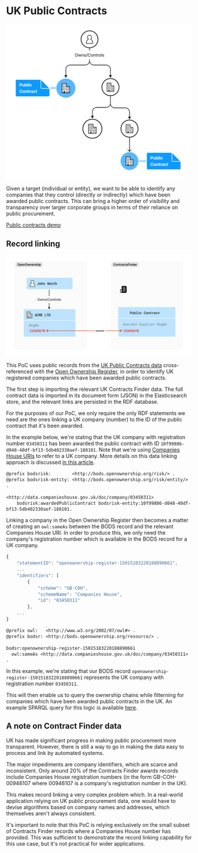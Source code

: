 # UK Public Contracts
<img src="diagrams/use-case-public-contracts.png" width="500"/>

Given a target (individual or entity), we want to be able to identify any companies that they
control (directly or indirectly) which have been awarded public contracts. This can bring a higher order of visibility
and transparency over larger corporate groups in terms of their reliance on public procurement.

[Public contracts demo](https://drive.google.com/file/d/10VOnx_073Su4KwnDDIgRwIr0Lp4n05hz/view?usp=drive_link)

## Record linking

![](diagrams/record-linking-public-contracts.png)

This PoC uses public records from the [UK Public Contracts data](https://www.contractsfinder.service.gov.uk) cross-referenced
with the [Open Ownership Register](https://register.openownership.org/download), in order to identify UK registered companies
which have been awarded public contracts.

The first step is importing the relevant UK Contracts Finder data. The full contract data is imported in its document form (JSON)
in the Elasticsearch store, and the relevant links are persisted in the RDF database.

For the purposes of our PoC, we only require the only RDF statements we need are the ones linking 
a UK company (number) to the ID of the public contract that it's been awarded.

In the example below, we're stating that the UK company with registration number `03450311` has been awarded the public
contract with ID `10f99886-d048-40df-bf13-5db402330aef-188101`. Note that we're using [Companies House URIs](https://www.data.gov.uk/dataset/5a33338a-e142-4f05-9458-ca7283f410b3/company-identifiers-uris)
to refer to a UK company. More details on this data linking approach is discussed [in this article](https://world.hey.com/cos/using-bods-rdf-to-link-beneficial-ownership-records-with-other-datasets-0383cbd9).

```turtle
@prefix bodsrisk:        <http://bods.openownership.org/risk/> .
@prefix bodsrisk-entity: <http://bods.openownership.org/risk/entity/> .

<http://data.companieshouse.gov.uk/doc/company/03450311>
    bodsrisk:awardedPublicContract bodsrisk-entity:10f99886-d048-40df-bf13-5db402330aef-188101.
```

Linking a company in the Open Ownership Register then becomes a matter of creating an `owl:sameAs` between the BODS
record and the relevant Companies House URI. In order to produce this, we only need the company's registration number
which is available in the BODS record for a UK company.

```js
{
    "statementID": "openownership-register-15015183220188890661",
    ...
    "identifiers": [
        {
            "scheme": "GB-COH",
            "schemeName": "Companies House",
            "id": "03450311"
        },
    ...    
}
``` 

```turtle
@prefix owl:   <http://www.w3.org/2002/07/owl#> .
@prefix bodsr: <http://bods.openownership.org/resource/> .

bodsr:openownership-register-15015183220188890661
  owl:sameAs <http://data.companieshouse.gov.uk/doc/company/03450311> .
```

In this example, we're stating that our BODS record `openownership-register-15015183220188890661`
represents the UK company with registration number `03450311`.

This will then enable us to query the ownership chains while filterning for companies which have been awarded public contracts in the UK.
An example SPARQL query for this logic is available [here](https://github.com/openownership/bodsriskdetection/blob/main/src/main/resources/sparql/public-contracts/contracts-for-related-entities.sparql).

## A note on Contract Finder data
UK has made significant progress in making public procurement more transparent. However, there is still
a way to go in making the data easy to process and link by automated systems.

The major impediments are company identifiers, which are scarce and inconsistent. Only around 20% of the Contracts Finder
awards records include Companies House registration numbers (in the form GB-COH-00946107 where 00946107 is a company's registration
number in the UK).

This makes record linking a very complex problem which. In a real-world application relying on UK public procurement data,
one would have to devise algorithms based on company names and addresses, which themselves aren't always consistent.

It's important to note that this PoC is relying exclusively on the small subset of Contracts Finder records where
a Companies House number has provided. This was sufficient to demonstrate the record linking capability for this use case,
but it's not practical for wider applications.
